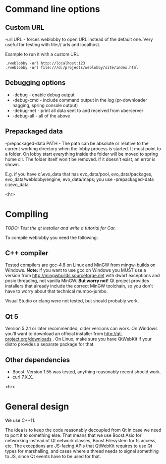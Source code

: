 # Command line options #

## Custom URL ##

-url URL - forces weblobby to open URL instead of the default one. Very useful for testing with file:// urls and localhost.

Example to run it with a custom URL

```
./weblobby -url http://localhost:123
./weblobby -url file:///d:/projects/weblobby/site/index.html
```

## Debugging options ##

  * -debug - enable debug output
  * -debug-cmd - include command output in the log (pr-downloader nagging, spring console output)
  * -debug-net - print all data sent to and received from uberserver
  * -debug-all - all of the above

## Prepackaged data ##

-prepackaged-data PATH - The path can be absolute or relative to the current working directory when the lobby process is started. It must point to a folder. On lobby start everything inside the folder will be moved to spring home dir. The folder itself won't be removed. If it doesn't exist, an error is shown.

E.g. if you have c:\evo\_data that has evo\_data/pool, evo\_data/packages, evo\_data/weblobby/engine, evo\_data/maps; you use -prepackaged-data c:\evo\_data



&lt;hr&gt;



# Compiling #

<i>TODO: Test the qt installer and write a tutorial for Car.</i>

To compile weblobby you need the following:

## C++ compiler ##

Tested compilers are gcc-4.8 on Linux and MinGW from mingw-builds on Windows. <b>Note:</b> if you want to use gcc on Windows you MUST use a version from http://mingwbuilds.sourceforge.net with dwarf exceptions and posix threading, not vanilla MinGW. <b>But worry not!</b> Qt project provides installers that already include the correct MinGW toolchain, so you don't have to worry about that technical mumbo-jumbo.

Visual Studio or clang were not tested, but should probably work.

## Qt 5 ##

Version 5.2.1 or later recommended, older versions can work. On Windows you'll want to download an official installer from http://qt-project.org/downloads . On Linux, make sure you have QtWebKit if your distro provides a separate package for that.

## Other dependencies ##

  * Boost. Version 1.55 was tested, anything reasonably recent should work.
  * curl 7.X.X.



&lt;hr&gt;



# General design #

We use C++11.

The idea is to keep the code reasonably decoupled from Qt in case we need to port it to something else. That means that we use Boost.Asio for networking instead of Qt network classes, Boost.Filesystem for fs access, etc. The exceptions are JS-facing APIs that QtWebKit requires to use Qt types for marshalling, and cases where a thread needs to signal something to JS, since Qt events have to be used for that.